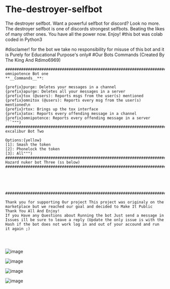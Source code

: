 # The-destroyer-selfbot
The destroyer selfbot. Want a powerful selfbot for discord? Look no more. The destroyer selfbot is one of discords strongest selfbots. Beating the likes of many other ones. You have all the power now. Enjoy! #this bot was colab coded in Python3

#disclamer! for the bot we take no responsibility for misuse of this bot and it is Purely for Educational Purpose's only#
#Our Bots Commands (Created By The King And Rdimo6969)
```
##########################################################################
omnipotence Bot one
**__Commands__**:

{prefix}purge: Deletes your messages in a channel
{prefix}apurge: Deletes all your messages in a server
{prefix}tox (@users): Reports msgs from the user(s) mentioned
{prefix}omnitox (@users): Reports every msg from the user(s) mentioned\n
{prefix}rtox: Brings up the tox interface
{prefix}atox: Reports every offending message in a channel
{prefix}omnipotence: Reports every offending message in a server
```""")
#################################################################################
excalibur Bot Two

Options:{yellow}
[1]: Smash the token
[2]: Phonelock the token
[3]: All""")
################################################################################
Hazard nuker bot Three (ss below)
###############################################################################################################





###############################################################################################################

Thank you for supporting Our project This project was originaly on the marketplace but we reached our goal and decided to Make It Public Thank You All And Enjoy!
If you Have any Questions about Running the bot Just send a message in Issues ill be sure to leave a reply (Update the only issue is with the Hash if the bot does not work log in and out of your accound and run it again ;)




````



![image](https://user-images.githubusercontent.com/101045193/156945157-4a425068-5ada-4fd4-b20b-19a254040ef0.png)

![image](https://user-images.githubusercontent.com/101045193/156945219-2773c9bf-4b57-49f1-b119-40f9ec7cf6d8.png)


![image](https://user-images.githubusercontent.com/101045193/156945299-bd475177-e95a-44ce-9e9f-6b6623e43ba1.png)

![image](https://user-images.githubusercontent.com/101045193/156945360-167472b8-be26-448e-a440-2a40b2e73a1f.png)

